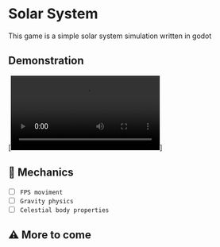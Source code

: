 # Solar System
This game is a simple solar system simulation written in godot

## Demonstration
[![Watch the video](demo.mp4)]

## :hammer: Mechanics
- [ ] `FPS moviment`
- [ ] `Gravity physics`
- [ ] `Celestial body properties`
## :warning: More to come
